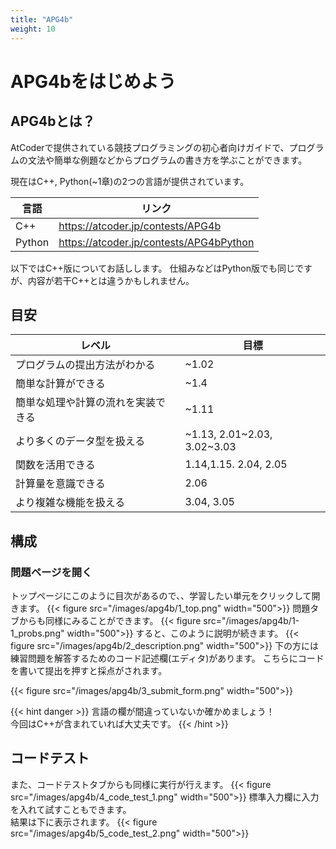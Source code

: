 ```yaml
---
title: "APG4b"
weight: 10
---
```


# APG4bをはじめよう
## APG4bとは？
AtCoderで提供されている競技プログラミングの初心者向けガイドで、プログラムの文法や簡単な例題などからプログラムの書き方を学ぶことができます。

現在はC++, Python(\~1章)の2つの言語が提供されています。

| 言語 | リンク |
| --- | --- |
| C++ | https://atcoder.jp/contests/APG4b |
| Python | https://atcoder.jp/contests/APG4bPython |

以下ではC++版についてお話しします。
仕組みなどはPython版でも同じですが、内容が若干C++とは違うかもしれません。

## 目安
| レベル | 目標 |
| --- | --- |
| プログラムの提出方法がわかる | \~1.02 |
| 簡単な計算ができる | \~1.4 |
| 簡単な処理や計算の流れを実装できる | \~1.11 |
| より多くのデータ型を扱える | \~1.13, 2.01\~2.03, 3.02\~3.03 |
| 関数を活用できる | 1.14,1.15. 2.04, 2.05 |
| 計算量を意識できる | 2.06 |
| より複雑な機能を扱える | 3.04, 3.05|

## 構成
### 問題ページを開く
トップページにこのように目次があるので、、学習したい単元をクリックして開きます。
{{< figure src="/images/apg4b/1_top.png" width="500">}}
問題タブからも同様にみることができます。
{{< figure src="/images/apg4b/1-1_probs.png" width="500">}}
すると、このように説明が続きます。
{{< figure src="/images/apg4b/2_description.png" width="500">}}
下の方には練習問題を解答するためのコード記述欄(エディタ)があります。
こちらにコードを書いて提出を押すと採点がされます。

{{< figure src="/images/apg4b/3_submit_form.png" width="500">}}

{{< hint danger >}}
言語の欄が間違っていないか確かめましょう！  
今回はC++が含まれていれば大丈夫です。
{{< /hint >}}
## コードテスト
また、コードテストタブからも同様に実行が行えます。
{{< figure src="/images/apg4b/4_code_test_1.png" width="500">}}
標準入力欄に入力を入れて試すこともできます。  
結果は下に表示されます。
{{< figure src="/images/apg4b/5_code_test_2.png" width="500">}}
            
     
